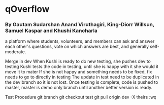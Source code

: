 # qOverflow

### By Gautam Sudarshan Anand Viruthagiri, King-Diorr Willsun, Samuel Kaspar and Khushi Kancharla

a platform where students, volunteers, and members can ask and answer each other's questions, vote on which answers are best, and generally self-moderate.

Merge in dev
When Kushi is ready to do new testing, she pushes dev to testing
Kushi tests the code in testing, until she is happy with it she would it move it to mater
If she is not happy and something needs to be fixed, fix needs to go to directly in testing
	The update in test need to be duplicated in the dev branch so it is not lost. 
Once testing is complete, code is pushed to master, master is demo only branch until another better version is ready. 

Test Procedure
git branch
git checkout test
git pull origin dev -X theirs
:wq
